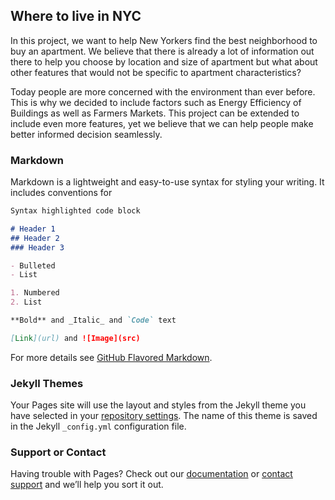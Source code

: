 ## Where to live in NYC

In this project, we want to help New Yorkers find the best neighborhood to buy an apartment. We believe that there is already a lot of information out there to help you choose by location and size of apartment but what about other features that would not be specific to apartment characteristics? 

Today people are more concerned with the environment than ever before. This is why we decided to include factors such as Energy Efficiency of Buildings as well as Farmers Markets. This project can be extended to include even more features, yet we believe that we can help people make better informed decision seamlessly.  

### Markdown

Markdown is a lightweight and easy-to-use syntax for styling your writing. It includes conventions for

```markdown
Syntax highlighted code block

# Header 1
## Header 2
### Header 3

- Bulleted
- List

1. Numbered
2. List

**Bold** and _Italic_ and `Code` text

[Link](url) and ![Image](src)
```

For more details see [GitHub Flavored Markdown](https://guides.github.com/features/mastering-markdown/).

### Jekyll Themes

Your Pages site will use the layout and styles from the Jekyll theme you have selected in your [repository settings](https://github.com/romanedoncieu/Where-to-live-in-NYC/settings). The name of this theme is saved in the Jekyll `_config.yml` configuration file.

### Support or Contact

Having trouble with Pages? Check out our [documentation](https://help.github.com/categories/github-pages-basics/) or [contact support](https://github.com/contact) and we’ll help you sort it out.
